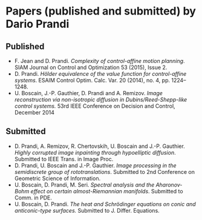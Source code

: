 # Papers (published and submitted) by Dario Prandi

## Published

- F. Jean and D. Prandi. _Complexity of control-affine motion planning_. SIAM Journal on Control and Optimization 53 (2015), Issue 2.
- D. Prandi. _Hölder equivalence of the value function for control-affine systems_. ESAIM Control Optim. Calc. Var. 20 (2014), no. 4, pp. 1224–1248.
- U. Boscain, J.-P. Gauthier, D. Prandi and A. Remizov. _Image reconstruction via non-isotropic diffusion in Dubins/Reed-Shepp-like control systems._ 53rd IEEE Conference on Decision and Control, December 2014

## Submitted

- D. Prandi, A. Remizov, R. Chertovskih, U. Boscain and J.-P. Gauthier. _Highly corrupted image inpainting through hypoelliptic diffusion_. Submitted to IEEE Trans. in Image Proc.
- D. Prandi, U. Boscain and J.-P. Gauthier. _Image processing in the semidiscrete group of rototranslations_. Submitted to 2nd Conference on Geometric Science of Information.
- U. Boscain, D. Prandi, M. Seri. _Spectral analysis and the Aharonov-Bohm effect on certain almost-Riemannian manifolds_. Submitted to Comm. in PDE.
- U. Boscain, D. Prandi. _The heat and Schrödinger equations on conic and anticonic-type surfaces._ Submitted to J. Differ. Equations.
